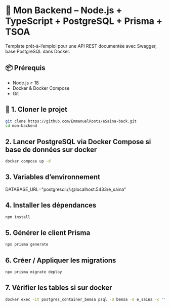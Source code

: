# 🚀 Mon Backend – Node.js + TypeScript + PostgreSQL + Prisma + TSOA

Template prêt-à-l’emploi pour une API REST documentée avec Swagger, base PostgreSQL dans Docker.

## 📦 Prérequis
- Node.js ≥ 18
- Docker & Docker Compose
- Git

## 🔧 1. Cloner le projet
```bash
git clone https://github.com/EmmanuelRoots/eSaina-back.git
cd mon-backend
```

## 2. Lancer PostgreSQL via Docker Compose si base de données sur docker
```bash
docker compose up -d
```
## 3. Variables d’environnement
DATABASE_URL="postgresql://<user>:<password>@localhost:5433/e_saina"

## 4.  Installer les dépendances
```bash
npm install
```

## 5. Générer le client Prisma
```bash
npx prisma generate
```

## 6. Créer / Appliquer les migrations
```bash
npx prisma migrate deploy
```

## 7. Vérifier les tables si sur docker
```bash
docker exec -it postgres_container_bemsa psql -U bemsa -d e_saina -c "\dt"
```
